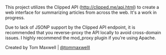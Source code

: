 This project utilizes the Clipped API (http://clipped.me/api.html) to create a web interface for summarizing articles from across the web. It's
a work in progress.

Due to lack of JSONP support by the Clipped API endpoint, it is recommended that you reverse-proxy the API locally to avoid cross-domain issues. I highly recommend the mod_proxy plugin if you're using Apache. 

Created by Tom Maxwell | <a href="http://www.twitter.com/tommaxwelll">@tommaxwelll</a>
